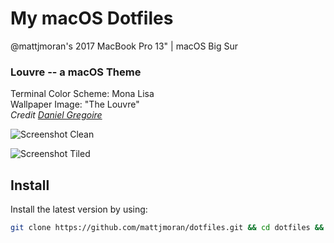 # My macOS Dotfiles
@mattjmoran's 2017 MacBook Pro 13" | macOS Big Sur  

### Louvre -- a macOS Theme
Terminal Color Scheme: Mona Lisa  
Wallpaper Image: "The Louvre"  
*Credit [Daniel Gregoire](https://unsplash.com/photos/N7dsOPLDk9I)*  

![Screenshot Clean](https://imgur.com/npX8uWu.png)  

![Screenshot Tiled](https://imgur.com/Z97AwvD.png)  

## Install

Install the latest version by using:

```bash
git clone https://github.com/mattjmoran/dotfiles.git && cd dotfiles && ./provision.sh
```
